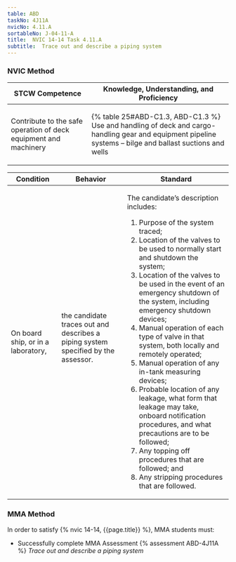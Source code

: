 ```yaml
---
table: ABD
taskNo: 4J11A
nvicNo: 4.11.A 
sortableNo: J-04-11-A
title:  NVIC 14-14 Task 4.11.A
subtitle:  Trace out and describe a piping system
---
```






### NVIC Method

<a style="display:none;" onclick="togglevisibility('nvic_methods')" >Show NVIC method.</a>

<div id='nvic_methods' class='show'>

<table>
<thead>
<tr>
<th class='forty'> STCW Competence </th>
<th class='sixty'> Knowledge, Understanding, and Proficiency </th>
</tr>
</thead>

<tbody>
<tr><td markdown='1'>

Contribute to the safe operation of deck equipment and machinery

</td><td markdown='1'>

{% table 25#ABD-C1.3, ABD-C1.3 %} Use and handling of deck and cargo-handling gear and equipment pipeline systems – bilge and ballast suctions and wells

</td></tr>


</tbody>
</table>


<table>
<thead>
<tr><th class='twenty'>  Condition </th><th class='twenty'> Behavior </th><th  class='sixty'>Standard </th></tr>
</thead>
<tbody >



<tr><td markdown='1'>

On board ship, or in a laboratory,

</td><td markdown='1'>

the candidate traces out and describes a piping system specified by the assessor.

<br>

<div class="tooltip" markdown='1'>



</div>


</td><td markdown='1'>

The candidate’s description includes:

1. Purpose of the system traced;
2. Location of the valves to be used to normally start and shutdown the system;
3. Location of the valves to be used in the event of an emergency shutdown of the system, including emergency shutdown devices;
4. Manual operation of each type of valve in that system, both locally and remotely operated;
5. Manual operation of any in-tank measuring devices;
6. Probable location of any leakage, what form that leakage may take, onboard notification procedures, and what precautions are to be followed;
7. Any topping off procedures that are followed; and
8. Any stripping procedures that are followed.

</td></tr>
</tbody>
</table>
</div>


### MMA Method

In order to satisfy  {% nvic 14-14, {{page.title}}  %}, MMA students must:

* Successfully complete MMA Assessment {% assessment ABD-4J11A %} *Trace out and describe a piping system*